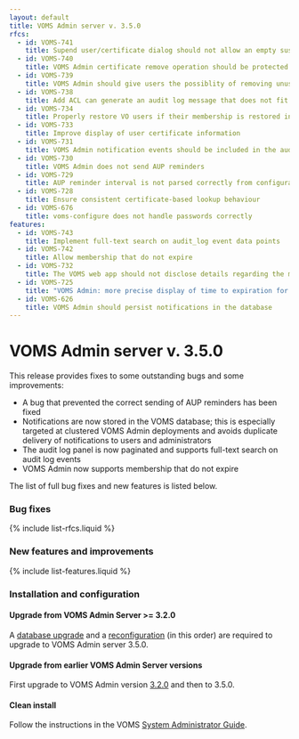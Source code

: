 ```yaml
---
layout: default
title: VOMS Admin server v. 3.5.0
rfcs:
  - id: VOMS-741
    title: Supend user/certificate dialog should not allow an empty suspensionReason
  - id: VOMS-740
    title: VOMS Admin certificate remove operation should be protected by a confirmation dialog
  - id: VOMS-739
    title: VOMS Admin should give users the possiblity of removing unused certificates
  - id: VOMS-738
    title: Add ACL can generate an audit log message that does not fit in the audit_log_event data table
  - id: VOMS-734
    title: Properly restore VO users if their membership is restored in the HR db after a membership expiration
  - id: VOMS-733
    title: Improve display of user certificate information
  - id: VOMS-731
    title: VOMS Admin notification events should be included in the audit log
  - id: VOMS-730
    title: VOMS Admin does not send AUP reminders
  - id: VOMS-729
    title: AUP reminder interval is not parsed correctly from configuration
  - id: VOMS-728
    title: Ensure consistent certificate-based lookup behaviour
  - id: VOMS-676
    title: voms-configure does not handle passwords correctly
features:
  - id: VOMS-743
    title: Implement full-text search on audit_log event data points
  - id: VOMS-742
    title: Allow membership that do not expire
  - id: VOMS-732
    title: The VOMS web app should not disclose details regarding the membership expiration or Sign AUP status to unprivileged users
  - id: VOMS-725
    title: "VOMS Admin: more precise display of time to expiration for membership and AUP signature expiration"
  - id: VOMS-626
    title: VOMS Admin should persist notifications in the database
---
```


# VOMS Admin server v. 3.5.0

This release provides fixes to some outstanding bugs and some improvements:

- A bug that prevented the correct sending of AUP reminders has been fixed
- Notifications are now stored in the VOMS database; this is especially
  targeted at clustered VOMS Admin deployments and avoids duplicate delivery of
  notifications to users and administrators 
- The audit log panel is now paginated and supports full-text search on audit
  log events
- VOMS Admin now supports membership that do not expire

The list of full bug fixes and new features is listed below.

### Bug fixes

{% include list-rfcs.liquid %}

### New features and improvements 

{% include list-features.liquid %}

### Installation and configuration

#### Upgrade from VOMS Admin Server >= 3.2.0

A [database upgrade][db-upgrade] and a [reconfiguration][reconf] (in this order) are
required to upgrade to VOMS Admin server 3.5.0.

#### Upgrade from earlier VOMS Admin Server versions

First upgrade to VOMS Admin version [3.2.0][voms-admin-320-rn] and then to 3.5.0.

#### Clean install

Follow the instructions in the VOMS [System Administrator Guide][sysadmin-guide].

[voms-website]: http://italiangrid.github.io/voms
[sysadmin-guide]:{{site.baseurl}}/documentation/sysadmin-guide/3.0.8
[voms-admin-guide]: {{site.baseurl}}/documentation/voms-admin-guide/3.5.0
[reconf]: {{site.baseurl}}/documentation/sysadmin-guide/3.0.8/#reconf
[db-upgrade]: {{site.baseurl}}/documentation/sysadmin-guide/3.0.8/#db-upgrade
[voms-admin-320-rn]: {{site.baseurl}}/release-notes/voms-admin-server/3.2.0
[voms-admin-332-rn]: {{site.baseurl}}/release-notes/voms-admin-server/3.3.2
